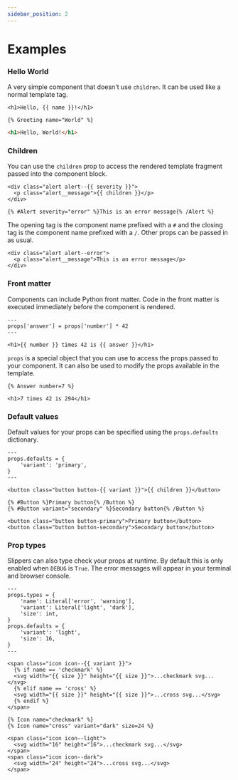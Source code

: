 ```yaml
---
sidebar_position: 2
---
```


# Examples

### Hello World

A very simple component that doesn't use `children`. It can be used like a
normal template tag.

```twig title='Greeting: "greeting.html"'
<h1>Hello, {{ name }}!</h1>
```

```twig title="Template"
{% Greeting name="World" %}
```

```html title="Output"
<h1>Hello, World!</h1>
```

### Children

You can use the `children` prop to access the rendered template fragment passed
into the component block.

```twig title='Alert: "alert.html"'
<div class="alert alert--{{ severity }}">
  <p class="alert__message">{{ children }}</p>
</div>
```

```twig title="Template"
{% #Alert severity="error" %}This is an error message{% /Alert %}
```

The opening tag is the component name prefixed with a `#` and the closing tag is
the component name prefixed with a `/`. Other props can be passed in as usual.

```twig title="Output"
<div class="alert alert--error">
  <p class="alert__message">This is an error message</p>
</div>
```

### Front matter

Components can include Python front matter. Code in the front matter is executed
immediately before the component is rendered.

```twig title='Answer: "answer.html"'
---
props['answer'] = props['number'] * 42
---

<h1>{{ number }} times 42 is {{ answer }}</h1>
```

`props` is a special object that you can use to access the props passed to your
component. It can also be used to modify the props available in the template.

```twig title="Template"
{% Answer number=7 %}
```

```twig title="Output"
<h1>7 times 42 is 294</h1>
```

### Default values

Default values for your props can be specified using the `props.defaults`
dictionary.

```twig title='Button: "button.html"'
---
props.defaults = {
    'variant': 'primary',
}
---

<button class="button button-{{ variant }}">{{ children }}</button>
```

```twig title="Template"
{% #Button %}Primary button{% /Button %}
{% #Button variant="secondary" %}Secondary button{% /Button %}
```

```twig title="Output"
<button class="button button-primary">Primary button</button>
<button class="button button-secondary">Secondary button</button>
```

### Prop types

Slippers can also type check your props at runtime. By default this is only
enabled when `DEBUG` is `True`. The error messages will appear in your terminal
and browser console.

```twig title='Icon: "icon.html"'
---
props.types = {
    'name': Literal['error', 'warning'],
    'variant': Literal['light', 'dark'],
    'size': int,
}
props.defaults = {
    'variant': 'light',
    'size': 16,
}
---

<span class="icon icon--{{ variant }}">
  {% if name == 'checkmark' %}
  <svg width="{{ size }}" height="{{ size }}">...checkmark svg...</svg>
  {% elif name == 'cross' %}
  <svg width="{{ size }}" height="{{ size }}">...cross svg...</svg>
  {% endif %}
</span>
```

```twig title="Template"
{% Icon name="checkmark" %}
{% Icon name="cross" variant="dark" size=24 %}
```

```twig title="Output"
<span class="icon icon--light">
  <svg width="16" height="16">...checkmark svg...</svg>
</span>
<span class="icon icon--dark">
  <svg width="24" height="24">...cross svg...</svg>
</span>
```
